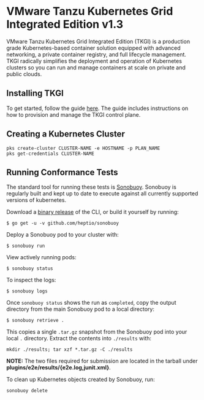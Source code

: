 # VMware Tanzu Kubernetes Grid Integrated Edition v1.3

VMware Tanzu Kubernetes Grid Integrated Edition (TKGI) is a production grade Kubernetes-based container solution equipped with advanced networking, a private container registry, and full lifecycle management. TKGI radically simplifies the deployment and operation of Kubernetes clusters so you can run and manage containers at scale on private and public clouds.

## Installing TKGI

To get started, follow the guide [here](https://docs.pivotal.io/runtimes/pks). The guide includes instructions on how to provision and manage the TKGI control plane.

## Creating a Kubernetes Cluster

```
pks create-cluster CLUSTER-NAME -e HOSTNAME -p PLAN_NAME
pks get-credentials CLUSTER-NAME
```

## Running Conformance Tests

The standard tool for running these tests is
[Sonobuoy](https://github.com/heptio/sonobuoy). Sonobuoy is regularly built and
kept up to date to execute against all currently supported versions of
kubernetes.

Download a [binary release](https://github.com/heptio/sonobuoy/releases) of the CLI, or build it yourself by running:

```
$ go get -u -v github.com/heptio/sonobuoy
```

Deploy a Sonobuoy pod to your cluster with:

```
$ sonobuoy run
```

View actively running pods:

```
$ sonobuoy status
```

To inspect the logs:

```
$ sonobuoy logs
```

Once `sonobuoy status` shows the run as `completed`, copy the output directory from the main Sonobuoy pod to
a local directory:

```
$ sonobuoy retrieve .
```

This copies a single `.tar.gz` snapshot from the Sonobuoy pod into your local
`.` directory. Extract the contents into `./results` with:

```
mkdir ./results; tar xzf *.tar.gz -C ./results
```

**NOTE:** The two files required for submission are located in the tarball under **plugins/e2e/results/{e2e.log,junit.xml}**.

To clean up Kubernetes objects created by Sonobuoy, run:

```
sonobuoy delete
```

